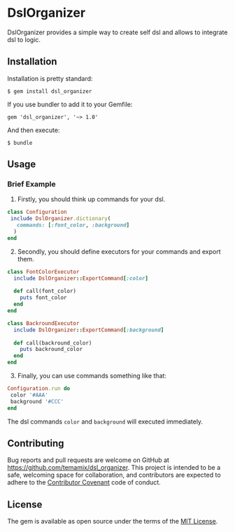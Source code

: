 # DslOrganizer

DslOrganizer provides a simple way to create self dsl and allows to integrate dsl to logic.

## Installation

Installation is pretty standard:

```
$ gem install dsl_organizer
```

If you use bundler to add it to your Gemfile:
```
gem 'dsl_organizer', '~> 1.0'
```

And then execute:

    $ bundle


## Usage
### Brief Example
1. Firstly, you should think up commands for your dsl.
```ruby
class Configuration
 include DslOrganizer.dictionary(
   commands: [:font_color, :background]
  )
end
```
2. Secondly, you should define executors for your commands and export them.
```ruby
class FontColorExecutor
  include DslOrganizer::ExportCommand[:color]
  
  def call(font_color)
    puts font_color
  end
end

class BackroundExecutor
  include DslOrganizer::ExportCommand[:background]
  
  def call(backround_color)
    puts backround_color
  end
end
```
3. Finally, you can use commands something like that:
 ```ruby
Configuration.run do 
  color '#AAA'
  background '#CCC'
end
 ```
 The dsl commands `color` and `background` will executed immediately.

## Contributing

Bug reports and pull requests are welcome on GitHub at https://github.com/temamix/dsl_organizer. This project is intended to be a safe, welcoming space for collaboration, and contributors are expected to adhere to the [Contributor Covenant](http://contributor-covenant.org) code of conduct.

## License

The gem is available as open source under the terms of the [MIT License](https://opensource.org/licenses/MIT).
